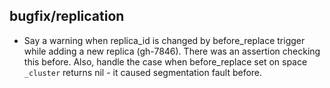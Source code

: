 ## bugfix/replication

* Say a warning when replica_id is changed by before_replace trigger while
  adding a new replica (gh-7846). There was an assertion checking this before.
  Also, handle the case when before_replace set on space `_cluster` returns
  nil - it caused segmentation fault before.
